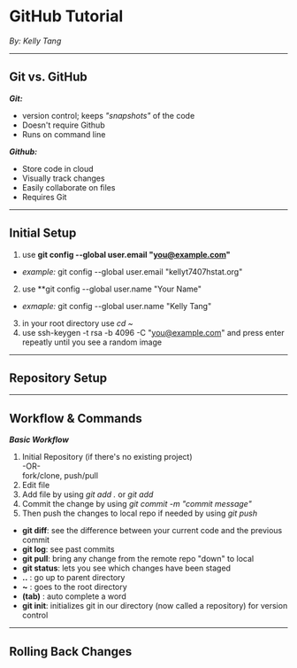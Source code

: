 # GitHub Tutorial

*By: Kelly Tang*

---
## Git vs. GitHub
***Git:***
- version control; keeps *"snapshots"* of the code
-  Doesn't require Github
-  Runs on command line  

***Github:***
- Store code in cloud
- Visually track changes
- Easily collaborate on files
- Requires Git
---
## Initial Setup
1. use **git config --global user.email "you@example.com"**
- *example:* git config --global user.email "kellyt7407hstat.org"
2. use **git config --global user.name "Your Name"
- *exmaple:* git config --global user.name "Kelly Tang"
3. in your root directory use *cd ~*
4. use ssh-keygen -t rsa -b 4096 -C "you@example.com" and press enter repeatly until you see a random image


---
## Repository Setup



---
## Workflow & Commands
***Basic Workflow***
1. Initial Repository (if there's no existing project)  
   -OR-  
fork/clone, push/pull
2. Edit file
3. Add file by using *git add .* or *git add <file>*
4. Commit the change by using *git commit -m "commit message"*
5. Then push the changes to local repo if needed by using *git push*  
- **git diff**: see the difference between your current code and the previous commit
- **git log**: see past commits
- **git pull**: bring any change from the remote repo "down" to local
- **git status**: lets you see which changes have been staged
- **..** : go up to parent directory
- **~**  : goes to the root directory
- **(tab)** : auto complete a word
- **git init**: initializes git in our directory (now called a repository) for version control

---
## Rolling Back Changes